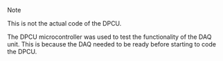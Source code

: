 > [!NOTE]
> This is not the actual code of the DPCU.
> 
> The DPCU microcontroller was used to test the functionality of the DAQ unit.
> This is because the DAQ needed to be ready before starting to code the DPCU.

